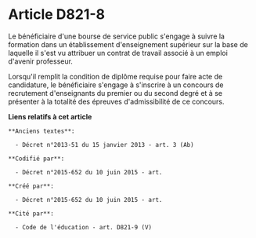 # Article D821-8

Le bénéficiaire d'une bourse de service public s'engage à suivre la formation dans un établissement d'enseignement supérieur
sur la base de laquelle il s'est vu attribuer un contrat de travail associé à un emploi d'avenir professeur.

Lorsqu'il remplit la condition de diplôme requise pour faire acte de candidature, le bénéficiaire s'engage à s'inscrire à un
concours de recrutement d'enseignants du premier ou du second degré et à se présenter à la totalité des épreuves
d'admissibilité de ce concours.

**Liens relatifs à cet article**

	**Anciens textes**:

	  - Décret n°2013-51 du 15 janvier 2013 - art. 3 (Ab)

	**Codifié par**:

	  - Décret n°2015-652 du 10 juin 2015 - art.

	**Créé par**:

	  - Décret n°2015-652 du 10 juin 2015 - art.

	**Cité par**:

	  - Code de l'éducation - art. D821-9 (V)
